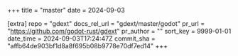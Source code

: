 +++
title = "master"
date = 2024-09-03

[extra]
repo = "gdext"
docs_rel_url = "gdext/master/godot"
pr_url = "https://github.com/godot-rust/gdext"
pr_author = ""
sort_key = 9999-01-01
date_time = 2024-09-03T17:24:47Z
commit_sha = "affb64de903bf1d8a8f695b08b9778e70df7ed14"
+++


